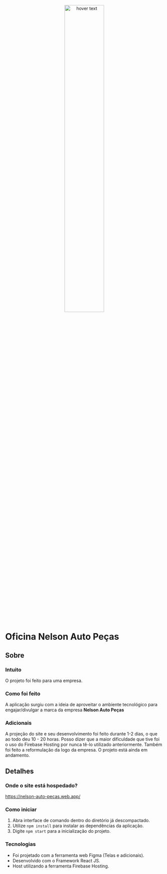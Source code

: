 <p align="center">
  <img src="https://nelson-auto-pecas.web.app/img/Logo.png" width="50%" title="hover text">
</p>

# Oficina Nelson Auto Peças
## Sobre

### Intuito
O projeto foi feito para uma empresa.

### Como foi feito
A aplicação surgiu com a ideia de aproveitar o ambiente tecnológico para engajar/divulgar a marca da empresa <b> Nelson Auto Peças </b>

### Adicionais
A projeção do site e seu desenvolvimento foi feito durante 1-2 dias, o que ao todo deu 10 - 20 horas.
Posso dizer que a maior dificuldade que tive foi o uso do Firebase Hosting por nunca tê-lo utilizado anteriormente.
Também foi feito a reformulação da logo da empresa.
O projeto está ainda em andamento.

## Detalhes

### Onde o site está hospedado?
https://nelson-auto-pecas.web.app/

### Como iniciar

1. Abra interface de comando dentro do diretório já descompactado.
2. Utilize `npm install` para instalar as dependências da aplicação.
3. Digite `npm start` para a inicialização do projeto.

### Tecnologias

 - Foi projetado com a ferramenta web Figma (Telas e adicionais).
 - Desenvolvido com o Framework React JS.
 - Host utilizando a ferramenta Firebase Hosting.
